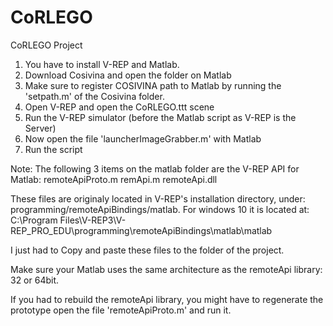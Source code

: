 # CoRLEGO
CoRLEGO Project

1. You have to install V-REP and Matlab. 
2. Download Cosivina and open the folder on Matlab
3. Make sure to register COSIVINA path to Matlab by running the 'setpath.m' of the Cosivina folder.
4. Open V-REP and open the CoRLEGO.ttt scene
5. Run the V-REP simulator (before the Matlab script as V-REP is the Server)
6. Now open the file 'launcherImageGrabber.m' with Matlab
7. Run the script 

Note:
The following 3 items on the matlab folder are the V-REP API for Matlab:
remoteApiProto.m
remApi.m
remoteApi.dll

These files are originaly located in V-REP's installation directory, under: programming/remoteApiBindings/matlab.
For windows 10 it is located at: 
C:\Program Files\V-REP3\V-REP_PRO_EDU\programming\remoteApiBindings\matlab\matlab

I just had to Copy and paste these files to the folder of the project.
    
Make sure your Matlab uses the same architecture as the remoteApi library: 32 or 64bit.

If you had to rebuild the remoteApi library, you might have to regenerate the prototype open the file 'remoteApiProto.m' and run it.
